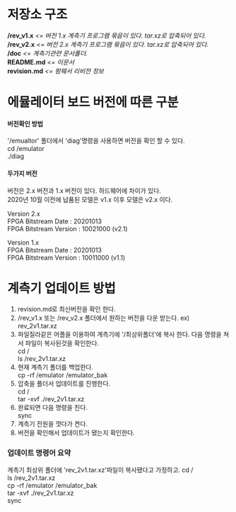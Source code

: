 # 저장소 구조
**/rev_v1.x**        *<= 버전 1.x 계측기 프로그램 묶음이 있다. tar.xz로 압축되어 있다.*  
**/rev_v2.x**        *<= 버전 2.x 계측기 프로그램 묶음이 있다. tar.xz로 압축되어 있다.*       
**/doc**             *<= 계측기관련 문서폴더.*  
**README.md**        *<= 이문서*  
**revision.md**      *<= 펌웨서 리비전 정보*
 
# 에뮬레이터 보드 버전에 따른 구분
#### 버전확인 방법
'/emualtor' 폴더에서 'diag'명령을 사용하면 버전을 확인 할 수 있다.  
cd /emulator  
./diag  

#### 두가지 버전
버전은 2.x 버전과 1.x 버전이 있다. 하드웨어에 차이가 있다.  
  2020년 10월 이전에 납품된 모델은 v1.x  이후 모델은 v2.x 이다.  
  
Version 2.x  
      FPGA Bitstream Date     : 20201013   
      FPGA Bitstream Version  : 10021000 (v2.1)  
      
Version 1.x  
      FPGA Bitstream Date     : 20201013   
      FPGA Bitstream Version  : 10011000  (v1.1)       
      
# 계측기 업데이트 방법  
1. revision.md로 최신버전을 확인 한다.  
2. /rev_v1.x 또는 /rev_v2.x 폴더에서 원하는 버전을 다운 받는다. ex) rev_2v1.tar.xz   
3. 파일질라같은 어플을 이용하여 계측기에 '/최상위폴더'에 복사 한다. 다음 명령을 쳐서 파일이 복사된것을 확인한다.  
cd /  
ls /rev_2v1.tar.xz  
4. 현재 계측기 폴더를 백업한다.  
cp -rf /emulator /emulator_bak  
5. 압축을 풀더서 업데이트를 진행한다.  
cd /  
tar -xvf ./rev_2v1.tar.xz  
6. 완료되면 다음 명령을 친다.  
sync  
7. 계측기 전원을 껏다가 켠다.  
8. 버전을 확인해서 업데이트가 됐는지 확인한다.  

### 업데이트 명령어 요약
계측기 최상위 폴더에 'rev_2v1.tar.xz'파일이 복사됐다고 가정하고. 
cd /  
ls /rev_2v1.tar.xz  
cp -rf /emulator /emulator_bak   
tar -xvf ./rev_2v1.tar.xz  
sync  
